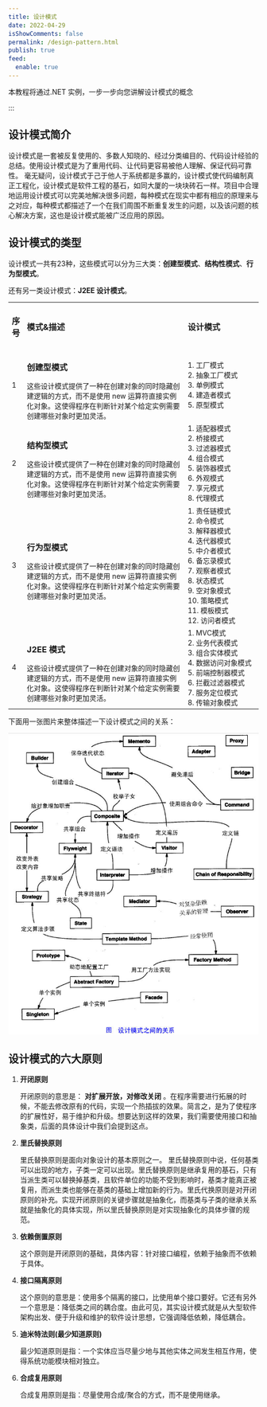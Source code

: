 ```yaml
---
title: 设计模式
date: 2022-04-29
isShowComments: false
permalink: /design-pattern.html
publish: true
feed:
  enable: true
---
```

本教程将通过.NET 实例，一步一步向您讲解设计模式的概念

:::

<!-- more -->

## 设计模式简介

设计模式是一套被反复使用的、多数人知晓的、经过分类编目的、代码设计经验的总结。使用设计模式是为了重用代码、让代码更容易被他人理解、保证代码可靠性。 毫无疑问，设计模式于己于他人于系统都是多赢的，设计模式使代码编制真正工程化，设计模式是软件工程的基石，如同大厦的一块块砖石一样。项目中合理地运用设计模式可以完美地解决很多问题，每种模式在现实中都有相应的原理来与之对应，每种模式都描述了一个在我们周围不断重复发生的问题，以及该问题的核心解决方案，这也是设计模式能被广泛应用的原因。

## 设计模式的类型

设计模式一共有23种，这些模式可以分为三大类：**创建型模式**、**结构性模式**、**行为型模式**。

还有另一类设计模式：**J2EE 设计模式**。

<table>
    <tr>
        <td style='width:5%'><h3>序号</h3></td>
        <td style='width:65%'><h3>模式&描述</h3></td>
        <td style='width:30%'><h3>设计模式</h3></td>
    </tr>
    <tr>
        <td style='width:5%'>1</td>
        <td style='width:65%'>
         <h3>创建型模式</h3>
         这些设计模式提供了一种在创建对象的同时隐藏创建逻辑的方式，而不是使用 new 运算符直接实例化对象。这使得程序在判断针对某个给定实例需要创建哪些对象时更加灵活。
        </td>
        <td style='width:30%'>
        1. 工厂模式<br />2. 抽象工厂模式<br />3. 单例模式<br />4. 建造者模式<br />5. 原型模式                                                          
        </td>
    </tr>
    <tr>
        <td style='width:5%'>2</td>
        <td style='width:65%'>
        <h3>结构型模式</h3>
         这些设计模式提供了一种在创建对象的同时隐藏创建逻辑的方式，而不是使用 new 运算符直接实例化对象。这使得程序在判断针对某个给定实例需要创建哪些对象时更加灵活。
        </td>
        <td style='width:30%'>
        1. 适配器模式<br />2. 桥接模式<br />3. 过滤器模式<br />4. 组合模式<br />5. 装饰器模式<br />6. 外观模式<br />7. 享元模式<br />8. 代理模式 
        </td>
    </tr>
    <tr>
        <td style='width:5%'>3</td>
        <td style='width:65%'>
        <h3>行为型模式</h3>
         这些设计模式提供了一种在创建对象的同时隐藏创建逻辑的方式，而不是使用 new 运算符直接实例化对象。这使得程序在判断针对某个给定实例需要创建哪些对象时更加灵活。
        </td>
        <td style='width:30%'>
        1. 责任链模式<br />2. 命令模式<br />3. 解释器模式<br />4. 迭代器模式<br />5. 中介者模式<br />6. 备忘录模式<br />7. 观察者模式<br />8. 状态模式<br />9. 空对象模式<br />10. 策略模式<br />11. 模板模式<br />12. 访问者模式
        </td>
    </tr>
    <tr>
      <td style='width:5%'>4</td>
      <td style='width:65%'>
      <h3>J2EE 模式</h3>
        这些设计模式提供了一种在创建对象的同时隐藏创建逻辑的方式，而不是使用 new 运算符直接实例化对象。这使得程序在判断针对某个给定实例需要创建哪些对象时更加灵活。
      </td>
      <td style='width:30%'>
      1. MVC模式<br />2. 业务代表模式<br />3. 组合实体模式<br />4. 数据访问对象模式<br />5. 前端控制器模式<br />6. 拦截过滤器模式<br />7. 服务定位模式<br />8. 传输对象模式
      </td>
    </tr>
</table>

下面用一张图片来整体描述一下设计模式之间的关系：

![设计模式关系](./image/README/1651240295908.png "设计模式关系")

## 设计模式的六大原则

1. **开闭原则**
   
   开闭原则的意思是： **对扩展开放，对修改关闭** 。在程序需要进行拓展的时候，不能去修改原有的代码，实现一个热插拔的效果。简言之，是为了使程序的扩展性好，易于维护和升级。想要达到这样的效果，我们需要使用接口和抽象类，后面的具体设计中我们会提到这点。
2. **里氏替换原则**
   
   里氏替换原则是面向对象设计的基本原则之一。 里氏替换原则中说，任何基类可以出现的地方，子类一定可以出现。里氏替换原则是继承复用的基石，只有当派生类可以替换掉基类，且软件单位的功能不受到影响时，基类才能真正被复用，而派生类也能够在基类的基础上增加新的行为。里氏代换原则是对开闭原则的补充。实现开闭原则的关键步骤就是抽象化，而基类与子类的继承关系就是抽象化的具体实现，所以里氏替换原则是对实现抽象化的具体步骤的规范。
3. **依赖倒置原则**
   
   这个原则是开闭原则的基础，具体内容：针对接口编程，依赖于抽象而不依赖于具体。
4. **接口隔离原则**
   
   这个原则的意思是：使用多个隔离的接口，比使用单个接口要好。它还有另外一个意思是：降低类之间的耦合度。由此可见，其实设计模式就是从大型软件架构出发、便于升级和维护的软件设计思想，它强调降低依赖，降低耦合。
5. **迪米特法则(最少知道原则)**
   
   最少知道原则是指：一个实体应当尽量少地与其他实体之间发生相互作用，使得系统功能模块相对独立。
6. **合成复用原则**
   
   合成复用原则是指：尽量使用合成/聚合的方式，而不是使用继承。
